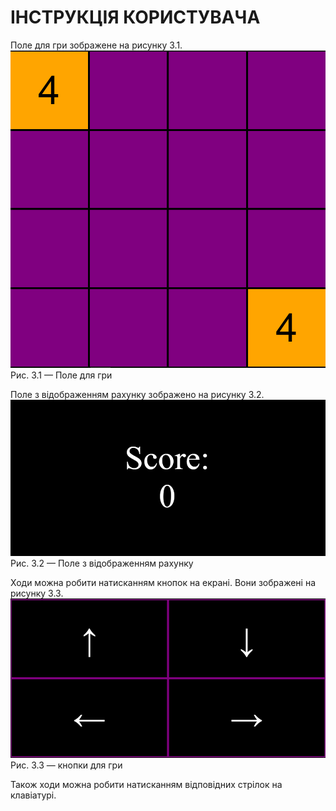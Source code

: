 # ІНСТРУКЦІЯ КОРИСТУВАЧА

Поле для гри зображене на рисунку 3.1.
 ![field](https://github.com/ArtiomTkachuk1/Practice/blob/master/img/field.png)
	Рис. 3.1 — Поле для гри
  
Поле з відображенням рахунку зображено на рисунку 3.2.
 ![score](https://github.com/ArtiomTkachuk1/Practice/blob/master/img/score.png)
	Рис. 3.2 — Поле з відображенням рахунку
  
Ходи можна робити натисканням кнопок на екрані. Вони зображені на рисунку 3.3.
 ![arrows](https://github.com/ArtiomTkachuk1/Practice/blob/master/img/arrows.png)
	Рис. 3.3 — кнопки для гри
  
Також ходи можна робити натисканням відповідних стрілок на клавіатурі.

